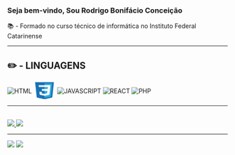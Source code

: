 ### Seja bem-vindo, Sou Rodrigo Bonifácio Conceição 

📚 - Formado no curso técnico de informática no Instituto Federal Catarinense
<hr>
<div style-"display: inline_block">
<h2>✏️ - LINGUAGENS</h2>
<img align="center" alt="HTML" height="40" width="50" src="https://cdn.jsdelivr.net/gh/devicons/devicon/icons/html5/html5-original.svg" />
<img align="center" alt="CSS" height="40" width="50" src="https://raw.githubusercontent.com/devicons/devicon/master/icons/css3/css3-original.svg">
<img align="center" alt="JAVASCRIPT" height="40" width="50" src="https://cdn.jsdelivr.net/gh/devicons/devicon/icons/javascript/javascript-original.svg" />
<img align="center" alt="REACT" height="40" width="50" src="https://cdn.jsdelivr.net/gh/devicons/devicon/icons/react/react-original.svg" />
<img align="center" alt="PHP" height="40" width="50" src="https://cdn.jsdelivr.net/gh/devicons/devicon/icons/php/php-original.svg" />
</div>
<hr>
<div>
  <a href="https://github.com/guilhermealbanaz">
    <br>
    <img height="300em" src="https://github-readme-stats.vercel.app/api?username=RodrigoBonif&show_icons=true&theme=tokyonight&include_all_commits=true&count_private=true"/>
    <img height="300em" src="https://github-readme-stats.vercel.app/api/top-langs/?username=RodrigoBonif&langs_count=5&theme=tokyonight"/>  
</div>
<hr>
<div>
  <a href="https://www.linkedin.com/in/guilherme-bragato-albanaz-8a22b422b" target="_blank"><img src="https://img.shields.io/badge/LinkedIn-0077B5?style=for-the-badge&logo=linkedin&logoColor=white" target="_blank"></a>
  <a href="https://github.com/RodrigoBonif" target="_blank"><img src="https://img.shields.io/badge/GitHub-100000?style=for-the-badge&logo=github&logoColor=white" target="_blank"></a>
</div>
 <div>      
